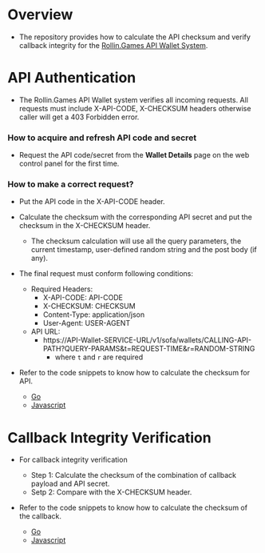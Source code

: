 # Overview

- The repository provides how to calculate the API checksum and verify callback integrity for the [Rollin.Games API Wallet System](https://github.com/rollingames/wallet-api-mock-server).

# API Authentication

- The Rollin.Games API Wallet system verifies all incoming requests. All requests must include X-API-CODE, X-CHECKSUM headers otherwise caller will get a 403 Forbidden error.

### How to acquire and refresh API code and secret
- Request the API code/secret from the **Wallet Details** page on the web control panel for the first time.

### How to make a correct request?
- Put the API code in the X-API-CODE header.
- Calculate the checksum with the corresponding API secret and put the checksum in the X-CHECKSUM header.
  - The checksum calculation will use all the query parameters, the current timestamp, user-defined random string and the post body (if any).
- The final request must conform following conditions:
	- Required Headers:
		- X-API-CODE: API-CODE
		- X-CHECKSUM: CHECKSUM
		- Content-Type: application/json
		- User-Agent: USER-AGENT
	- API URL:
		- https://API-Wallet-SERVICE-URL/v1/sofa/wallets/CALLING-API-PATH?QUERY-PARAMS&t=REQUEST-TIME&r=RANDOM-STRING
			- where `t` and `r` are required
		
- Refer to the code snippets to know how to calculate the checksum for API.
	- [Go](https://github.com/rollingames/api-checksum-calc/blob/main/go/checksum.go#L40)
	- [Javascript](https://github.com/rollingames/api-checksum-calc/blob/main/javascript/checksum.js#L27)

# Callback Integrity Verification

- For callback integrity verification
	- Step 1: Calculate the checksum of the combination of callback payload and API secret.
	- Setp 2: Compare with the X-CHECKSUM header.

- Refer to the code snippets to know how to calculate the checksum of the callback.
	- [Go](https://github.com/rollingames/api-checksum-calc/blob/main/go/checksum.go#L75)
	- [Javascript](https://github.com/rollingames/api-checksum-calc/blob/main/javascript/checksum.js#L62)
